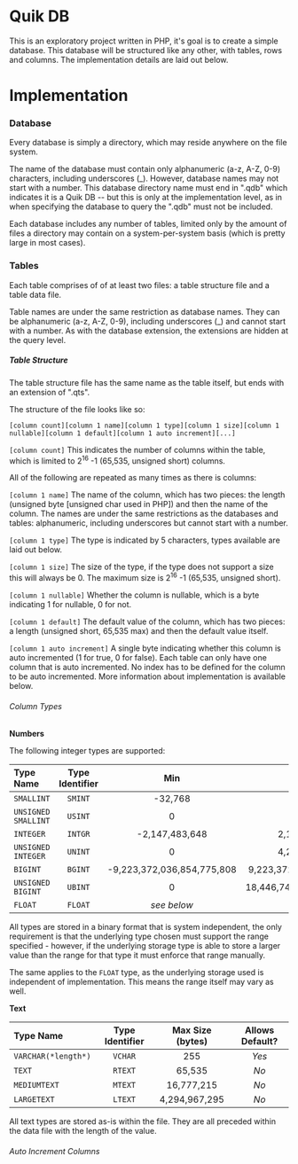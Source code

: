 Quik DB
======

This is an exploratory project written in PHP, it's goal is to create a simple database. This database will be structured like any other, with tables, rows and columns. The implementation details are laid out below.

Implementation
=====

### Database

Every database is simply a directory, which may reside anywhere on the file system.

The name of the database must contain only alphanumeric (a-z, A-Z, 0-9) characters, including underscores (_). However, database names may not start with a number. This database directory name must end in ".qdb" which indicates it is a Quik DB -- but this is only at the implementation level, as in when specifying the database to query the ".qdb" must not be included.

Each database includes any number of tables, limited only by the amount of files a directory may contain on a system-per-system basis (which is pretty large in most cases).

### Tables

Each table comprises of of at least two files: a table structure file and a table data file.

Table names are under the same restriction as database names. They can be alphanumeric (a-z, A-Z, 0-9), including underscores (_) and cannot start with a number. As with the database extension, the extensions are hidden at the query level.

##### Table Structure

The table structure file has the same name as the table itself, but ends with an extension of ".qts".

The structure of the file looks like so:
```
[column count][column 1 name][column 1 type][column 1 size][column 1 nullable][column 1 default][column 1 auto increment][...]
```

`[column count]` This indicates the number of columns within the table, which is limited to 2<sup>16</sup> -1 (65,535, unsigned short) columns.

All of the following are repeated as many times as there is columns:

`[column 1 name]` The name of the column, which has two pieces: the length (unsigned byte [unsigned char used in PHP]) and then the name of the column. The names are under the same restrictions as the databases and tables: alphanumeric, including underscores but cannot start with a number.

`[column 1 type]` The type is indicated by 5 characters, types available are laid out below.

`[column 1 size]` The size of the type, if the type does not support a size this will always be 0. The maximum size is 2<sup>16</sup> -1 (65,535, unsigned short).

`[column 1 nullable]` Whether the column is nullable, which is a byte indicating 1 for nullable, 0 for not.

`[column 1 default]` The default value of the column, which has two pieces: a length (unsigned short, 65,535 max) and then the default value itself.

`[column 1 auto increment]` A single byte indicating whether this column is auto incremented (1 for true, 0 for false). Each table can only have one column that is auto incremented. No index has to be defined for the column to be auto incremented. More information about implementation is available below.

###### Column Types

**Numbers**

The following integer types are supported:

Type Name | Type Identifier | Min | Max
:--- | :---: | :---: | :---:
`SMALLINT` | `SMINT` | -32,768 | 32,767
`UNSIGNED SMALLINT` | `USINT` | 0 | 65,535
`INTEGER` | `INTGR` | -2,147,483,648 | 2,147,483,647
`UNSIGNED INTEGER` | `UNINT` | 0 | 4,294,967,295
`BIGINT` | `BGINT` | -9,223,372,036,854,775,808 | 9,223,372,036,854,775,807
`UNSIGNED BIGINT` | `UBINT` | 0 | 18,446,744,073,709,551,615
`FLOAT` | `FLOAT` | *see below* | *see below*

All types are stored in a binary format that is system independent, the only requirement is that the underlying type chosen must support the range specified - however, if the underlying storage type is able to store a larger value than the range for that type it must enforce that range manually.

The same applies to the `FLOAT` type, as the underlying storage used is independent of implementation. This means the range itself may vary as well.

**Text**

Type Name | Type Identifier | Max Size (bytes) | Allows Default?
:--- | :---: | :---: | :---:
`VARCHAR(*length*)` | `VCHAR` | 255 | *Yes*
`TEXT` | `RTEXT` | 65,535 | *No*
`MEDIUMTEXT` | `MTEXT` | 16,777,215 | *No*
`LARGETEXT` | `LTEXT` | 4,294,967,295 | *No*

All text types are stored as-is within the file. They are all preceded within the data file with the length of the value.

###### Auto Increment Columns
